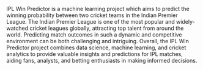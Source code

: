 IPL Win Predictor is a machine learning project which aims to predict the winning probability between two cricket teams in the Indian Premier League. 
The Indian Premier League is one of the most popular and widely-watched cricket leagues globally, attracting top talent from around the world. Predicting match outcomes in such a dynamic and competitive environment can be both challenging and intriguing.
Overall, the IPL Win Predictor project combines data science, machine learning, and cricket analytics to provide valuable insights and predictions for IPL matches, aiding fans, analysts, and betting enthusiasts in making informed decisions.

